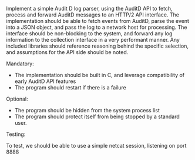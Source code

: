 Implement a simple Audit D log parser, using the AuditD API to fetch, process and forward AuditD messages to an HTTP/2 API interface.
The implementation should be able to fetch events from AuditD, parse the event into a JSON object, and pass the log to a network host for processing.
The interface should be non-blocking to the system, and forward any log information to the collection interface in a very performant manner.
Any included libraries should reference reasoning behind the specific selection, and assumptions for the API side should be noted.

Mandatory:

- The implementation should be built in C, and leverage compatibility of early AuditD API features
- The program should restart if there is a failure

Optional:

- The program should be hidden from the system process list
- The program should protect itself from being stopped by a standard user.

Testing:

To test, we should be able to use a simple netcat session, listening on port 8888
